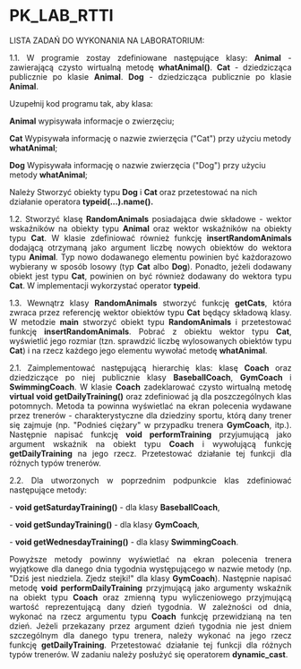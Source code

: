 # PK_LAB_RTTI

LISTA ZADAŃ DO WYKONANIA NA LABORATORIUM:
<p align = "justify">1.1. W programie zostay zdefiniowane następujące klasy:
<b>Animal</b> - zawierającą czysto wirtualną metodę <b>whatAnimal()</b>.
<b>Cat</b> - dziedzicząca publicznie po klasie <b>Animal</b>.
<b>Dog</b> - dziedzicząca publicznie po klasie <b>Animal</b>. </p>
<p>Uzupełnij kod programu tak, aby klasa: <p><b>Animal</b> wypisywała informacje o zwierzęciu;</p> <p><b>Cat</b> Wypisywała informację o nazwie zwierzęcia ("Cat") przy użyciu metody <b>whatAnimal</b>; <p><b>Dog</b> Wypisywała informację o nazwie zwierzęcia ("Dog") przy użyciu metody <b>whatAnimal</b>; <p>Należy Stworzyć obiekty typu <b>Dog</b> i <b>Cat</b> oraz przetestować na nich działanie operatora <b>typeid(...).name().</b></p>
  
<p align = "justify">1.2. Stworzyć klasę <b>RandomAnimals</b> posiadająca dwie składowe - wektor wskaźników na obiekty typu <b>Animal</b> oraz wektor wskaźników na obiekty typu <b>Cat</b>. W klasie zdefiniować również funkcję <b>insertRandomAnimals</b> dodającą otrzymaną jako argument liczbę nowych obiektów do wektora typu <b>Animal</b>. Typ nowo dodawanego elementu powinien być każdorazowo wybierany w sposób losowy (typ <b>Cat</b> albo <b>Dog</b>). Ponadto, jeżeli dodawany obiekt jest typu <b>Cat</b>, powinien on być również dodawany do wektora typu <b>Cat</b>. W implementacji wykorzystać operator <b>typeid</b>.</p>

<p align = "justify">1.3. Wewnątrz klasy <b>RandomAnimals</b> stworzyć funkcję <b>getCats</b>, która zwraca przez referencję wektor obiektów typu <b>Cat</b> będący składową klasy. W metodzie <b>main</b> stworzyć obiekt typu <b>RandomAnimals</b> i przetestować funkcję <b>insertRandomAnimals</b>. Pobrać z obiektu wektor typu <b>Cat</b>, wyświetlić jego rozmiar (tzn. sprawdzić liczbę wylosowanych obiektów typu <b>Cat</b>) i na rzecz każdego jego elementu wywołać metodę <b>whatAnimal</b>.</p>

<p align = "justify">2.1. Zaimplementować następującą hierarchię klas: klasę <b>Coach</b> oraz dziedziczące po niej publicznie klasy <b>BaseballCoach</b>, <b>GymCoach</b> i <b>SwimmingCoach</b>. W klasie <b>Coach</b> zadeklarować czysto wirtualną metodę <b>virtual void getDailyTraining()</b> oraz zdefiniować ją dla poszczególnych klas potomnych. Metoda ta powinna wyświetlać na ekran polecenia wydawane przez trenerów - charakterystyczne dla dziedziny sportu, którą dany trener się zajmuje (np. "Podnieś ciężary" w przypadku trenera <b>GymCoach</b>, itp.). Następnie napisać funkcję <b>void performTraining</b> przyjumującą jako argument wskaźnik na obiekt typu <b>Coach</b> i wywołującą funkcję <b>getDailyTraining</b> na jego rzecz. Przetestować działanie tej funkcji dla różnych typów trenerów. 
</p>

<p align = "justify">2.2. Dla utworzonych w poprzednim podpunkcie klas zdefiniować następujące metody:
  <p>- <b>void getSaturdayTraining()</b> - dla klasy <b>BaseballCoach</b>, </p>
  <p>- <b>void getSundayTraining()</b> - dla klasy <b>GymCoach</b>,</p>
  <p>- <b>void getWednesdayTraining()</b> - dla klasy <b>SwimmingCoach</b>.</p>
  
<p align = "justify">Powyższe metody powinny wyświetlać na ekran polecenia trenera wyjątkowe dla danego dnia tygodnia występującego w nazwie metody (np. "Dziś jest niedziela. Zjedz stejki!" dla klasy <b>GymCoach</b>). Następnie napisać metodę <b>void&nbspperformDailyTraining</b> przyjmującą jako argumenty wskaźnik na obiekt typu <b>Coach</b> oraz zmienną typu wyliczeniowego przyjmującą wartość reprezentującą dany dzień tygodnia.
W zależności od dnia, wykonać na rzecz argumentu typu <b>Coach</b> funkcję przewidzianą na ten dzień. Jeżeli przekazany przez argument dzień tygodnia nie jest dniem szczególnym dla danego typu trenera, należy wykonać na jego rzecz funkcję <b>getDailyTraining</b>. Przetestować działanie tej funkcji dla różnych typów trenerów. W zadaniu należy posłużyć się operatorem <b>dynamic_cast</b>.</p>
